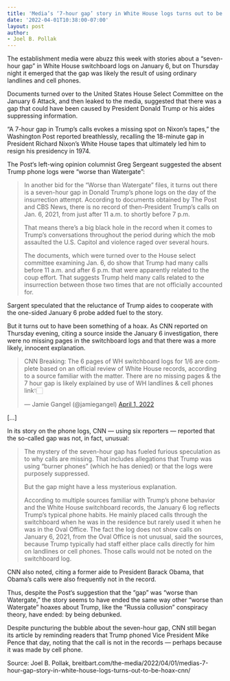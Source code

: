 ```yaml
---
title: 'Media’s ‘7-hour gap’ story in White House logs turns out to be hoax: CNN'
date: '2022-04-01T10:38:00-07:00'
layout: post
author:
- Joel B. Pollak
---
```


The establishment media were abuzz this week with stories about a “seven-hour gap” in White House switchboard logs on January 6, but on Thursday night it emerged that the gap was likely the result of using ordinary landlines and cell phones.

Documents turned over to the United States House Select Committee on the January 6 Attack, and then leaked to the media, suggested that there was a gap that could have been caused by President Donald Trump or his aides suppressing information.

“A 7-hour gap in Trump’s calls evokes a missing spot on Nixon’s tapes,” the Washington Post reported breathlessly, recalling the 18-minute gap in President Richard Nixon’s White House tapes that ultimately led him to resign his presidency in 1974.

The Post‘s left-wing opinion columnist Greg Sergeant suggested the absent Trump phone logs were “worse than Watergate”:

> In another bid for the “Worse than Watergate” files, it turns out there is a seven-hour gap in Donald Trump’s phone logs on the day of the insurrection attempt. According to documents obtained by The Post and CBS News, there is no record of then-President Trump’s calls on Jan. 6, 2021, from just after 11 a.m. to shortly before 7 p.m.
>
> That means there’s a big black hole in the record when it comes to Trump’s conversations throughout the period during which the mob assaulted the U.S. Capitol and violence raged over several hours.
>
> The documents, which were turned over to the House select committee examining Jan. 6, do show that Trump had many calls before 11 a.m. and after 6 p.m. that were apparently related to the coup effort. That suggests Trump held many calls related to the insurrection between those two times that are not officially accounted for.

Sargent speculated that the reluctance of Trump aides to cooperate with the one-sided January 6 probe added fuel to the story.

But it turns out to have been something of a hoax. As CNN reported on Thursday evening, citing a source inside the January 6 investigation, there were no missing pages in the switchboard logs and that there was a more likely, innocent explanation.

<blockquote class="twitter-tweet"><p lang="en" dir="ltr">CNN Breaking: The 6 pages of WH switchboard logs for 1/6 are complete based on an official review of White House records, according to a source familiar with the matter. There are no missing pages &amp; the 7 hour gap is likely explained by use of WH landlines &amp; cell phones link👇🏻</p>&mdash; Jamie Gangel (@jamiegangel) <a href="https://twitter.com/jamiegangel/status/1509717629631619073?ref_src=twsrc%5Etfw">April 1, 2022</a></blockquote> <script async src="https://platform.twitter.com/widgets.js" charset="utf-8"></script>

\[…\]

In its story on the phone logs, CNN — using six reporters — reported that the so-called gap was not, in fact, unusual:

> The mystery of the seven-hour gap has fueled furious speculation as to why calls are missing. That includes allegations that Trump was using “burner phones” (which he has denied) or that the logs were purposely suppressed.
>
> But the gap might have a less mysterious explanation.
>
> According to multiple sources familiar with Trump’s phone behavior and the White House switchboard records, the January 6 log reflects Trump’s typical phone habits. He mainly placed calls through the switchboard when he was in the residence but rarely used it when he was in the Oval Office. The fact the log does not show calls on January 6, 2021, from the Oval Office is not unusual, said the sources, because Trump typically had staff either place calls directly for him on landlines or cell phones. Those calls would not be noted on the switchboard log.

CNN also noted, citing a former aide to President Barack Obama, that Obama’s calls were also frequently not in the record.

Thus, despite the Post‘s suggestion that the “gap” was “worse than Watergate,” the story seems to have ended the same way other “worse than Watergate” hoaxes about Trump, like the “Russia collusion” conspiracy theory, have ended: by being debunked.

Despite puncturing the bubble about the seven-hour gap, CNN still began its article by reminding readers that Trump phoned Vice President Mike Pence that day, noting that the call is not in the records — perhaps because it was made by cell phone.

Source: Joel B. Pollak, breitbart.com/the-media/2022/04/01/medias-7-hour-gap-story-in-white-house-logs-turns-out-to-be-hoax-cnn/
